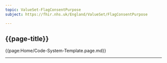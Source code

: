 ```yaml
---
topic: ValueSet-FlagConsentPurpose
subject: https://fhir.nhs.uk/England/ValueSet/FlagConsentPurpose

---
```

## {{page-title}}

{{page:Home/Code-System-Template.page.md}}

---

